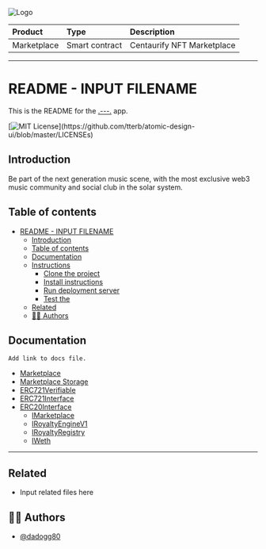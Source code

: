 ![Logo](https://www.centaurify.com/_next/image?url=%2Fimg%2Flogo%2Fcentaurify-logo.svg&w=1920&q=75)  

| Product      | Type           | Description     |
| :--------    | :-------       | :-------------- |
| Marketplace  | Smart contract | Centaurify NFT Marketplace |

---

# README - INPUT FILENAME

This is the README for the [.---.](https://www.centaurify.com) app.

[![MIT License](https://img.shields.io/apm/l/atomic-design-ui.svg?)](https://github.com/tterb/atomic-design-ui/blob/master/LICENSEs)

## Introduction

Be part of the next generation music scene, with the most exclusive web3 music community and social club in the solar system.

## Table of contents

- [README - INPUT FILENAME](#readme---centaurify-app)
  - [Introduction](#introduction)
  - [Table of contents](#table-of-contents)
  - [Documentation](#documentation)
  - [Instructions](#instructions)
    - [Clone the project](#clone-the-project)
    - [Install instructions](#install-instructions)
    - [Run deployment server](#run-deployment-server)
    - [Test the](#test-the)
  - [Related](#related)
  - [🧑‍⚖️ Authors](#️-authors)

## Documentation

    Add link to docs file.

- [Marketplace](Marketplace.md)
- [Marketplace Storage](MarketplaceStorage.md)
- [ERC721Verifiable](ERC721Verifiable.md)
- [ERC721Interface](ERC721Interface.md)
- [ERC20Interface](ERC20Interface.md)
   - [IMarketplace](interfaces/IMarketplace.md)
   - [IRoyaltyEngineV1](interfaces/IRoyaltyEngineV1.md)
   - [IRoyaltyRegistry](interfaces/IRoyaltyRegistry.md)
   - [IWeth](interfaces/IWeth.md)

_______________________________________

## Related

- Input related files here

## 🧑‍⚖️ Authors

- [@dadogg80](https://www.github.com/dadogg80)

